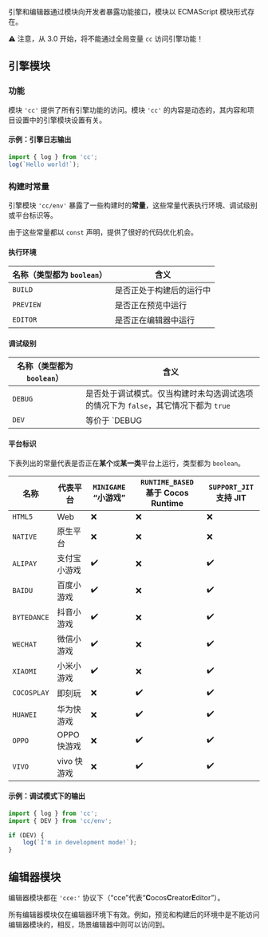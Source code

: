 

引擎和编辑器通过模块向开发者暴露功能接口，模块以 ECMAScript 模块形式存在。

⚠️ 注意，从 3.0 开始，将不能通过全局变量 `cc` 访问引擎功能！

## 引擎模块
### 功能

模块 `'cc'` 提供了所有引擎功能的访问。模块 `'cc'` 的内容是动态的，其内容和项目设置中的引擎模块设置有关。

#### 示例：引擎日志输出

```ts
import { log } from 'cc';
log(`Hello world!`);
```

### 构建时常量

引擎模块 `'cc/env'` 暴露了一些构建时的**常量**，这些常量代表执行环境、调试级别或平台标识等。

由于这些常量都以 `const` 声明，提供了很好的代码优化机会。

#### 执行环境

| 名称（类型都为 `boolean`） | 含义                     |
|----------------------------|--------------------------|
| `BUILD`                    | 是否正处于构建后的运行中 |
| `PREVIEW`                  | 是否正在预览中运行       |
| `EDITOR`                   | 是否正在编辑器中运行     |


#### 调试级别

| 名称（类型都为 `boolean`） | 含义                                                                                |
|----------------------------|-------------------------------------------------------------------------------------|
| `DEBUG`                    | 是否处于调试模式。仅当构建时未勾选调试选项的情况下为 `false`，其它情况下都为 `true` |
| `DEV`                      | 等价于 `DEBUG || EDITOR || PREVIEW || EDITOR`                                       |


#### 平台标识

下表列出的常量代表是否正在**某个**或**某一类**平台上运行，类型都为 `boolean`。
<!-- 下表请按字典序排序 -->
| 名称        | 代表平台     | `MINIGAME` “小游戏” | `RUNTIME_BASED` 基于 Cocos Runtime | `SUPPORT_JIT` 支持 JIT |
|-------------|--------------|---------------------|------------------------------------|------------------------|
| `HTML5`     | Web          | ❌                   | ❌                                  | ❌                      |
| `NATIVE`    | 原生平台     | ❌                   | ❌                                  | ❌                      |
| `ALIPAY`    | 支付宝小游戏 | ✔️                   | ❌                                  | ✔️                      |
| `BAIDU`     | 百度小游戏   | ✔️                   | ❌                                  | ✔️                      |
| `BYTEDANCE` | 抖音小游戏   | ✔️                   | ❌                                  | ✔️                      |
| `WECHAT`    | 微信小游戏   | ✔️                   | ❌                                  | ✔️                      |
| `XIAOMI`    | 小米小游戏   | ✔️                   | ❌                                  | ✔️                      |
| `COCOSPLAY` | 即刻玩       | ❌                   | ✔️                                  | ✔️                      |
| `HUAWEI`    | 华为快游戏   | ❌                   | ✔️                                  | ✔️                      |
| `OPPO`      | OPPO 快游戏  | ❌                   | ✔️                                  | ✔️                      |
| `VIVO`      | vivo 快游戏  | ❌                   | ✔️                                  | ✔️                      |

#### 示例：调试模式下的输出

```ts
import { log } from 'cc';
import { DEV } from 'cc/env';

if (DEV) {
    log(`I'm in development mode!`);
}
```

## 编辑器模块

编辑器模块都在 `'cce:'` 协议下（“cce”代表“**C**ocos**C**reator**E**ditor”）。

所有编辑器模块仅在编辑器环境下有效。例如，预览和构建后的环境中是不能访问编辑器模块的，相反，场景编辑器中则可以访问到。

<!--
| 模块名称      | 用于           |
|---------------|----------------|
| `'cce:gizmo'` | Gizmo          |
-->